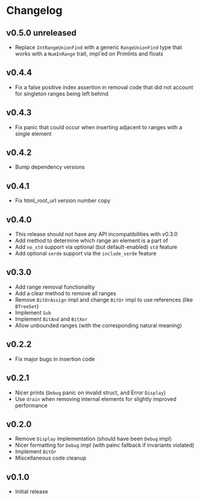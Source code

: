 # Changelog

## v0.5.0 unreleased
- Replace `IntRangeUnionFind` with a generic `RangeUnionFind` type that works with a `NumInRange` trait, impl'ed on PrimInts and floats

## v0.4.4
- Fix a false positive index assertion in removal code that did not account for singleton ranges being left behind

## v0.4.3
- Fix panic that could occur when inserting adjacent to ranges with a single element

## v0.4.2
- Bump dependency versions

## v0.4.1
- Fix html\_root\_url version number copy

## v0.4.0
- This release should not have any API incompatibilities with v0.3.0
- Add method to determine which range an element is a part of
- Add `no_std` support via optional (but default-enabled) `std` feature
- Add optional `serde` support via the `include_serde` feature

## v0.3.0
- Add range removal functionality
- Add a clear method to remove all ranges
- Remove `BitOrAssign` impl and change `BitOr` impl to use references (like `BTreeSet`)
- Implement `Sub`
- Implement `BitAnd` and `BitXor`
- Allow unbounded ranges (with the corresponding natural meaning)

## v0.2.2
- Fix major bugs in insertion code

## v0.2.1
- Nicer prints (`Debug` panic on invalid struct, and Error `Display`)
- Use `drain` when removing internal elements for slightly improved performance

## v0.2.0
- Remove `Display` implementation (should have been `Debug` impl)
- Nicer formatting for `Debug` impl (with painc fallback if invariants violated)
- Implement `BitOr`
- Miscellaneous code cleanup

## v0.1.0
- Initial release

